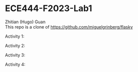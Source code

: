 # ECE444-F2023-Lab1

Zhitian (Hugo) Guan <br />
This repo is a clone of https://github.com/miguelgrinberg/flasky

Activity 1: <br />

Activity 2: <br />

Activity 3: <br />

Activity 4: <br />


